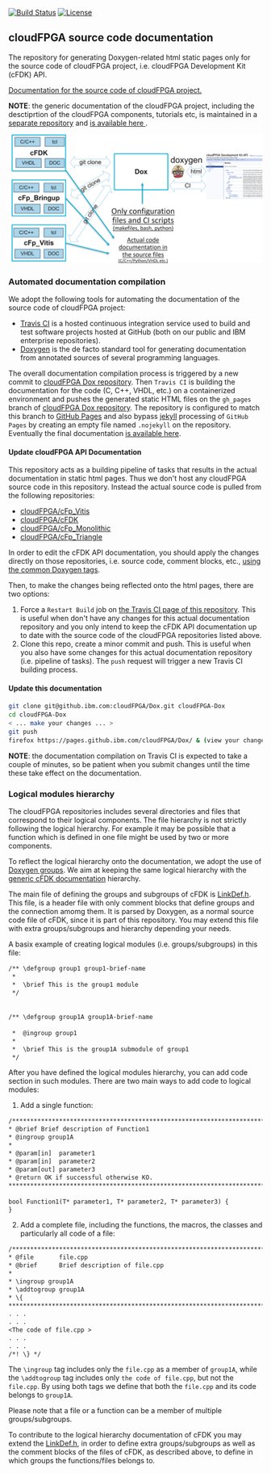[![Build Status](https://travis.ibm.com/cloudFPGA/Dox.svg?token=8sgWzx3xuqu53CzFUy8K&branch=master)](https://travis.ibm.com/cloudFPGA/Dox) [![License](https://img.shields.io/badge/License-Apache%202.0-blue.svg)](https://opensource.org/licenses/Apache-2.0)


## cloudFPGA source code documentation
The repository for generating Doxygen-related html static pages only for the source code of cloudFPGA project,
i.e. cloudFPGA Development Kit (cFDK) API.

[Documentation for the source code of cloudFPGA project.](https://pages.github.ibm.com/cloudFPGA/Dox/)

**NOTE**: the generic documentation of the cloudFPGA project, including the desctiprtion of the cloudFPGA components,
tutorials etc, is maintained in a [separate repository](https://github.ibm.com/cloudFPGA/Doc/) and [is available here ](https://pages.github.ibm.com/cloudFPGA/Doc/).

![Overview of Dox repository](./images/dox_repo_overview.png)


### Automated documentation compilation

We adopt the following tools for automating the documentation of the source code of cloudFPGA project:
* [Travis CI](https://travis-ci.org/) is a hosted continuous integration service used to build and test software projects hosted at GitHub (both on our public and IBM enterprise repositories).
* [Doxygen](http://www.doxygen.nl/) is the de facto standard tool for generating documentation from annotated sources of several programming languages.

The overall documentation compilation process is triggered by a new commit to
[cloudFPGA Dox repository](https://github.ibm.com/cloudFPGA/Dox). Then `Travis CI` is building the documentation for
the code (C, C++, VHDL, etc.) on a containerized environment and pushes the generated static HTML files on the
`gh_pages` branch of [cloudFPGA Dox repository](https://github.ibm.com/cloudFPGA/Dox). The repository is configured
to match this branch to [GitHub Pages](https://help.github.com/en/github/working-with-github-pages/getting-started-with-github-pages)
and also bypass [jekyll](https://jekyllrb.com/) processing of `GitHub Pages` by creating an empty file named
`.nojekyll` on the repository. Eventually the final documentation
[is available here](https://pages.github.ibm.com/cloudFPGA/Dox/).

#### Update cloudFPGA API Documentation

This repository acts as a building pipeline of tasks that results in the actual documentation in static html pages.
Thus we don't host any cloudFPGA source code in this repository.
Instead the actual source code is pulled from the following repositories:

* [cloudFPGA/cFp_Vitis](https://github.ibm.com/cloudFPGA/cFp_Vitis)
* [cloudFPGA/cFDK](https://github.ibm.com/cloudFPGA/cFDK)
* [cloudFPGA/cFp_Monolithic](https://github.ibm.com/cloudFPGA/cFp_Monolithic)
* [cloudFPGA/cFp_Triangle](https://github.ibm.com/cloudFPGA/cFp_Triangle)

In order to edit the cFDK API documentation, you should apply the changes directly on those repositories,
i.e. source code, comment blocks, etc., [using the common Doxygen tags](http://www.doxygen.nl/manual/docblocks.html).

Then, to make the changes being reflected onto the html pages, there are two options:
1. Force a `Restart Build` job on [the Travis CI page of this repository](https://travis.ibm.com/cloudFPGA/Dox). This is useful when don't have any changes for this actual documentation repository and you only intend to keep the cFDK API documentation up to date with the source code of the cloudFPGA repositories listed above.
2. Clone this repo, create a minor commit and push. This is useful when you also have some changes for this actual documentation repository (i.e. pipeline of tasks). The `push` request will trigger a new Travis CI building process.

#### Update this documentation

```bash
git clone git@github.ibm.com:cloudFPGA/Dox.git cloudFPGA-Dox
cd cloudFPGA-Dox
< ... make your changes ... >
git push
firefox https://pages.github.ibm.com/cloudFPGA/Dox/ & (view your changes)
```

**NOTE**: the documentation compilation on Travis CI is expected to take a couple of minutes, so be patient when you submit changes until the time these take effect on the documentation.


### Logical modules hierarchy

The cloudFPGA repositories includes several directories and files that correspond to their logical components.
The file hierarchy is not strictly following the logical hierarchy. For example it may be possible that a function
which is defined in one file might be used by two or more components.

To reflect the logical hierarchy onto the documentation, we adopt the use of
[Doxygen groups](http://www.doxygen.nl/manual/grouping.html). We aim at keeping the same logical hierarchy with
the [generic cFDK documentation](https://pages.github.ibm.com/cloudFPGA/Doc/pages/cfdk.html#) hierarchy.

The main file of defining the groups and subgroups of cFDK is [LinkDef.h](https://github.ibm.com/cloudFPGA/cFDK/blob/update_md_for_doc_compatibility_did/DOC/LinkDef.h).
This file, is a header file with only comment blocks that define groups and the connection amomg them.
It is parsed by Doxygen, as a normal source code file of cFDK, since it is part of this repository.
You may extend this file with extra groups/subgroups and hierarchy depending your needs.

A basix example of creating logical modules (i.e. groups/subgroups) in this file:

```
/** \defgroup group1 group1-brief-name
 *
 *  \brief This is the group1 module
 */


/** \defgroup group1A group1A-brief-name

 *  @ingroup group1
 *
 *  \brief This is the group1A submodule of group1
 */
```

After you have defined the logical modules hierarchy, you can add code section in such modules. There are two main
ways to add code to logical modules:
1. Add a single function:

 ```
 /*****************************************************************************
 * @brief Brief description of Function1
 * @ingroup group1A
 *
 * @param[in]  parameter1
 * @param[in]  parameter2
 * @param[out] parameter3
 * @return OK if successful otherwise KO.
 ******************************************************************************/

 bool Function1(T* parameter1, T* parameter2, T* parameter3) {
 }
 ```

2. Add a complete file, including the functions, the macros, the classes and particularly all code of a file:

 ```
 /*****************************************************************************
 * @file       file.cpp
 * @brief      Brief description of file.cpp
 *
 * \ingroup group1A
 * \addtogroup group1A
 * \{
 *****************************************************************************/
 . . .
 . . .
 <The code of file.cpp >
 . . .
 . . .
 /*! \} */
 ```

 The `\ingroup` tag includes only the `file.cpp` as a member of `group1A`, while the `\addtogroup` tag includes only `the code of file.cpp`, but not the `file.cpp`. By using both tags we define that both the `file.cpp` and its code belongs to `group1A`.

Please note that a file or a function can be a member of multiple groups/subgroups.

To contribute to the logical hierarchy documentation of cFDK you may extend the
[LinkDef.h](https://github.ibm.com/cloudFPGA/cFDK/blob/update_md_for_doc_compatibility_did/DOC/LinkDef.h), in order
to define extra groups/subgroups as well as the comment blocks of the files of cFDK, as described above, to define in which groups the
functions/files belongs to.
